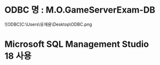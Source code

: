 # **ODBC 명 : M.O.GameServerExam-DB**

![ODBC]C:\Users\유재용\Desktop\ODBC.png

# Microsoft SQL Management Studio 18 사용




